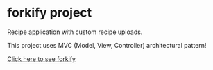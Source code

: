 # forkify project

Recipe application with custom recipe uploads.

This project uses MVC (Model, View, Controller) architectural pattern!

[Click here to see forkify](https://forkify-lado.netlify.app/)
